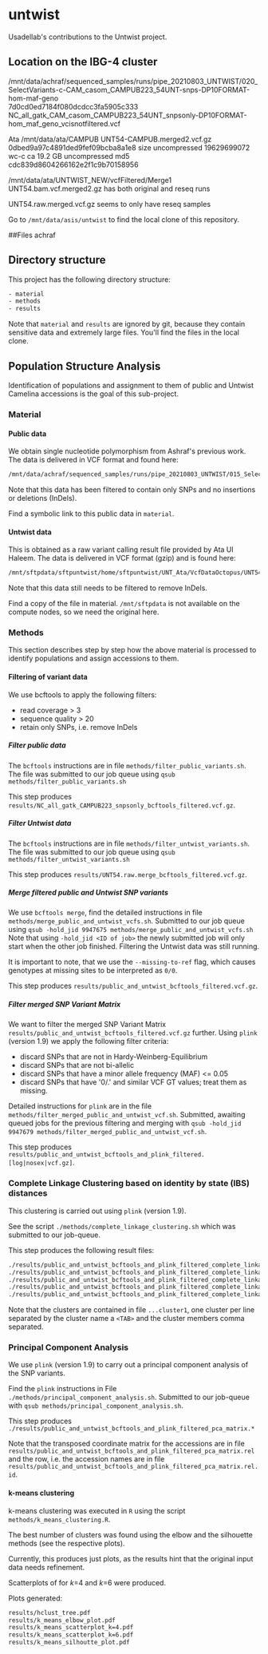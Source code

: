 # untwist

Usadellab's contributions to the Untwist project.

## Location on the IBG-4 cluster
/mnt/data/achraf/sequenced_samples/runs/pipe_20210803_UNTWIST/020_SelectVariants-c-CAM_casom_CAMPUB223_54UNT-snps-DP10FORMAT-hom-maf-geno  
7d0cd0ed7184f080dcdcc3fa5905c333  NC_all_gatk_CAM_casom_CAMPUB223_54UNT_snpsonly-DP10FORMAT-hom_maf_geno_vcisnotfiltered.vcf  

Ata 
/mnt/data/ata/CAMPUB
UNT54-CAMPUB.merged2.vcf.gz 0dbed9a97c4891ded9fef09bcba8a1e8
size uncompressed 19629699072 wc-c ca 19.2 GB
uncompressed md5 cdc839d8604266162e2f1c9b70158956 

/mnt/data/ata/UNTWIST_NEW/vcfFiltered/Merge1
UNT54.bam.vcf.merged2.gz
has both original and reseq runs

UNT54.raw.merged.vcf.gz
seems to only have reseq samples

Go to `/mnt/data/asis/untwist` to find the local clone of this repository.

##Files
achraf


## Directory structure

This project has the following directory structure:
```sh
- material
- methods
- results
```

Note that `material` and `results` are ignored by git, because they contain
sensitive data and extremely large files. You'll find the files in the local
clone.

## Population Structure Analysis

Identification of populations and assignment to them of public and Untwist
Camelina accessions is the goal of this sub-project.

### Material

#### Public data

We obtain single nucleotide polymorphism from Ashraf's previous work. The data
is delivered in VCF format and found here:
```sh
/mnt/data/achraf/sequenced_samples/runs/pipe_20210803_UNTWIST/015_SelectVariants-c-CAMPUB223_SNPS/NC_all_gatk_CAMPUB223_snpsonly.vcf
```
Note that this data has been filtered to contain only SNPs and no insertions or
deletions (InDels).

Find a symbolic link to this public data in `material`.

#### Untwist data

This is obtained as a raw variant calling result file provided by Ata Ul
Haleem. The data is delivered in VCF format (gzip) and is found here:
```sh
/mnt/sftpdata/sftpuntwist/home/sftpuntwist/UNT_Ata/VcfDataOctopus/UNT54.raw.merged.vcf.gz
```
Note that this data still needs to be filtered to remove InDels.

Find a copy of the file in material. `/mnt/sftpdata` is not available on the
compute nodes, so we need the original here.

### Methods

This section describes step by step how the above material is processed to
identify populations and assign accessions to them.

#### Filtering of variant data

We use bcftools to apply the following filters:
- read coverage > 3
- sequence quality > 20
- retain only SNPs, i.e. remove InDels

##### Filter public data

The `bcftools` instructions are in file `methods/filter_public_variants.sh`.
The file was submitted to our job queue using
`qsub methods/filter_public_variants.sh`

This step produces `results/NC_all_gatk_CAMPUB223_snpsonly_bcftools_filtered.vcf.gz`.

##### Filter Untwist data

The `bcftools` instructions are in file `methods/filter_untwist_variants.sh`.
The file was submitted to our job queue using
`qsub methods/filter_untwist_variants.sh`

This step produces `results/UNT54.raw.merge_bcftools_filtered.vcf.gz`.

##### Merge filtered public and Untwist SNP variants

We use `bcftools merge`, find the detailed instructions in file
`methods/merge_public_and_untwist_vcfs.sh`. Submitted to our job queue using
`qsub -hold_jid 9947675 methods/merge_public_and_untwist_vcfs.sh` Note that
using `-hold_jid <ID of job>` the newly submitted job will only start when the
other job finished. Filtering the Untwist data was still running.

It is important to note, that we use the `--missing-to-ref` flag, which causes
genotypes at missing sites to be interpreted as `0/0`.

This step produces `results/public_and_untwist_bcftools_filtered.vcf.gz`.

##### Filter merged SNP Variant Matrix

We want to filter the merged SNP Variant Matrix
`results/public_and_untwist_bcftools_filtered.vcf.gz` further.
Using `plink` (version 1.9) we apply the following filter criteria:
- discard SNPs that are not in Hardy-Weinberg-Equilibrium 
- discard SNPs that are not bi-allelic
- discard SNPs that have a minor allele frequency (MAF) <= 0.05
- discard SNPs that have '0/.' and similar VCF GT values; treat them as
  missing.

Detailed instructions for `plink` are in the file 
`methods/filter_merged_public_and_untwist_vcf.sh`. Submitted, awaiting
queued jobs for the previous filtering and merging with 
`qsub -hold_jid 9947679 methods/filter_merged_public_and_untwist_vcf.sh`.

This step produces
`results/public_and_untwist_bcftools_and_plink_filtered.[log|nosex|vcf.gz]`.

### Complete Linkage Clustering based on identity by state (IBS) distances

This clustering is carried out using `plink` (version 1.9).

See the script `./methods/complete_linkage_clustering.sh` which was submitted
to our job-queue.

This step produces the following result files:
```sh
./results/public_and_untwist_bcftools_and_plink_filtered_complete_linkage_clustering.cluster1
./results/public_and_untwist_bcftools_and_plink_filtered_complete_linkage_clustering.cluster2
./results/public_and_untwist_bcftools_and_plink_filtered_complete_linkage_clustering.cluster3
./results/public_and_untwist_bcftools_and_plink_filtered_complete_linkage_clustering.log
./results/public_and_untwist_bcftools_and_plink_filtered_complete_linkage_clustering.nosex
```

Note that the clusters are contained in file `...cluster1`, one cluster per
line separated by the cluster name a `<TAB>` and the cluster members comma
separated.

### Principal Component Analysis

We use `plink` (version 1.9) to carry out a principal component analysis of the
SNP variants.

Find the `plink` instructions in File
`./methods/principal_component_analysis.sh`. Submitted to our job-queue with
`qsub methods/principal_component_analysis.sh`.

This step produces
`./results/public_and_untwist_bcftools_and_plink_filtered_pca_matrix.*`

Note that the transposed coordinate matrix for the accessions are in file
`results/public_and_untwist_bcftools_and_plink_filtered_pca_matrix.rel` and the
row, i.e. the accession names are in file
`results/public_and_untwist_bcftools_and_plink_filtered_pca_matrix.rel.id`.

#### k-means clustering

k-means clustering was executed in `R` using the script `methods/k_means_clustering.R`.

The best number of clusters was found using the elbow and the silhouette
methods (see the respective plots).

Currently, this produces just plots, as the results hint that the original
input data needs refinement.

Scatterplots of for _k_=4 and _k_=6 were produced.

Plots generated:
```sh
results/hclust_tree.pdf
results/k_means_elbow_plot.pdf
results/k_means_scatterplot_k=4.pdf
results/k_means_scatterplot_k=6.pdf
results/k_means_silhoutte_plot.pdf
```

